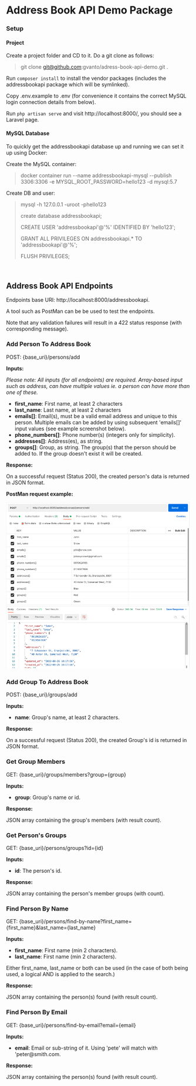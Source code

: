 # Address Book API Demo Package

### Setup

#### Project

Create a project folder and CD to it. Do a git clone as follows:

> git clone git@github.com:gvanto/adress-book-api-demo.git .

Run `composer install` to install the vendor packages 
(includes the addressbookapi package which will be symlinked).

Copy .env.example to .env (for convenience it contains the correct MySQL login
connection details from below).

Run `php artisan serve` and visit http://localhost:8000/, you should see
a Laravel page.

#### MySQL Database

To quickly get the addressbookapi database up and running we can 
set it up using Docker:

Create the MySQL container:
> docker container run --name addressbookapi-mysql --publish 3306:3306 -e MYSQL_ROOT_PASSWORD=hello123 -d mysql:5.7

Create DB and user:

> mysql -h 127.0.0.1 -uroot -phello123
>
> create database addressbookapi;
>
> CREATE USER 'addressbookapi'@'%' IDENTIFIED BY 'hello123';
>
> GRANT ALL PRIVILEGES ON addressbookapi.* TO 'addressbookapi'@'%';
>
> FLUSH PRIVILEGES;

<br>

## Address Book API Endpoints

Endpoints base URI: http://localhost:8000/addressbookapi.

A tool such as PostMan can be be used to test the endpoints.

Note that any validation failures will result in a 422 status response 
(with corresponding message).

### Add Person To Address Book
POST: {base_uri}/persons/add

**Inputs:**

*Please note: All inputs (for all endpoints) are required. Array-based input such as address, can
have multiple values ie. a person can have more than one of these.*

<ul>
<li><b>first_name</b>: First name, at least 2 characters</li>
<li><b>last_name</b>: Last name, at least 2 characters</li>
<li><b>emails[]</b>: Email(s), must be a valid email address and unique to this
 person. Multiple emails can be added by using subsequent 'emails[]' input values (see
example screenshot below).
</li>
<li><b>phone_numbers[]</b>: Phone number(s) (integers only for simplicity).
</li>
<li><b>addresses[]</b>: Address(es), as string. 
</li>
<li><b>groups[]</b>: Group, as string. The group(s) that the person should
be added to. If the group doesn't exist it will be created.
</li>
</ul>

**Response:**

On a successful request (Status 200), the created person's data is returned
in JSON format.

**PostMan request example:**

![PostMan request example](assets/postman-request-example.png "PostMan request example")

### Add Group To Address Book
POST: {base_uri}/groups/add

**Inputs:**

<ul>
<li><b>name</b>: Group's name, at least 2 characters.</li>
</ul>

**Response:**

On a successful request (Status 200), the created Group's id is returned
in JSON format.

### Get Group Members
GET: {base_uri}/groups/members?group={group}

**Inputs:**

<ul>
<li><b>group</b>: Group's name or id.</li>
</ul>

**Response:**

JSON array containing the group's members (with result count).

### Get Person's Groups
GET: {base_uri}/persons/groups?id={id}

**Inputs:**

<ul>
<li><b>id</b>: The person's id.</li>
</ul>

**Response:**

JSON array containing the person's member groups (with count).

### Find Person By Name
GET: {base_uri}/persons/find-by-name?first_name={first_name}&last_name={last_name}

**Inputs:**

<ul>
<li><b>first_name</b>: First name (min 2 characters).</li>
<li><b>last_name</b>: First name (min 2 characters).</li>
</ul>

Either first_name, last_name or both can be used (in the case
of both being used, a logical AND is applied to the search.)

**Response:**

JSON array containing the person(s) found (with result count).

### Find Person By Email
GET: {base_uri}/persons/find-by-email?email={email}

**Inputs:**

<ul>
<li><b>email</b>: Email or sub-string of it. Using 'pete'
will match with 'peter@smith.com.</li>
</ul>

**Response:**

JSON array containing the person(s) found (with result count).
